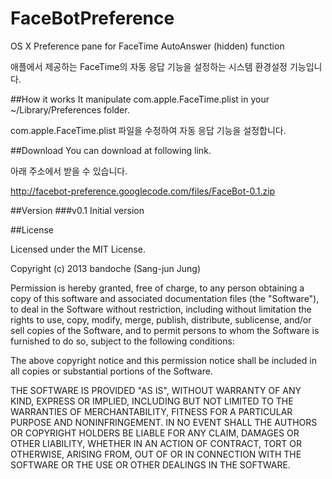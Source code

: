 FaceBotPreference
=================

OS X Preference pane for FaceTime AutoAnswer (hidden) function

애플에서 제공하는 FaceTime의 자동 응답 기능을 설정하는 시스템 환경설정 기능입니다.

##How it works
It manipulate com.apple.FaceTime.plist in your ~/Library/Preferences folder.

com.apple.FaceTime.plist 파일을 수정하여 자동 응답 기능을 설정합니다.

##Download
You can download at following link.

아래 주소에서 받을 수 있습니다.

http://facebot-preference.googlecode.com/files/FaceBot-0.1.zip

##Version
###v0.1
Initial version

##License

Licensed under the MIT License.

Copyright (c) 2013 bandoche (Sang-jun Jung)

Permission is hereby granted, free of charge, to any person
obtaining a copy of this software and associated documentation
files (the "Software"), to deal in the Software without
restriction, including without limitation the rights to use,
copy, modify, merge, publish, distribute, sublicense, and/or sell
copies of the Software, and to permit persons to whom the
Software is furnished to do so, subject to the following
conditions:

The above copyright notice and this permission notice shall be
included in all copies or substantial portions of the Software.

THE SOFTWARE IS PROVIDED "AS IS", WITHOUT WARRANTY OF ANY KIND,
EXPRESS OR IMPLIED, INCLUDING BUT NOT LIMITED TO THE WARRANTIES
OF MERCHANTABILITY, FITNESS FOR A PARTICULAR PURPOSE AND
NONINFRINGEMENT. IN NO EVENT SHALL THE AUTHORS OR COPYRIGHT
HOLDERS BE LIABLE FOR ANY CLAIM, DAMAGES OR OTHER LIABILITY,
WHETHER IN AN ACTION OF CONTRACT, TORT OR OTHERWISE, ARISING
FROM, OUT OF OR IN CONNECTION WITH THE SOFTWARE OR THE USE OR
OTHER DEALINGS IN THE SOFTWARE.
